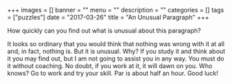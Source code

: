 +++
images = []
banner = ""
menu = ""
description = ""
categories = []
tags = ["puzzles"]
date = "2017-03-26"
title = "An Unusual Paragraph"
+++

How quickly can you find out what is unusual about this
paragraph?<!--more-->

It looks so ordinary that you would think that
nothing was wrong with it at all and, in fact, nothing is.
But it is unusual. Why? If you study it and think about
it you may find out, but I am not going to assist you in
any way. You must do it without coaching. No doubt, if
you work at it, it will dawn on you. Who knows? Go to
work and try your skill. Par is about half an hour. Good luck!
